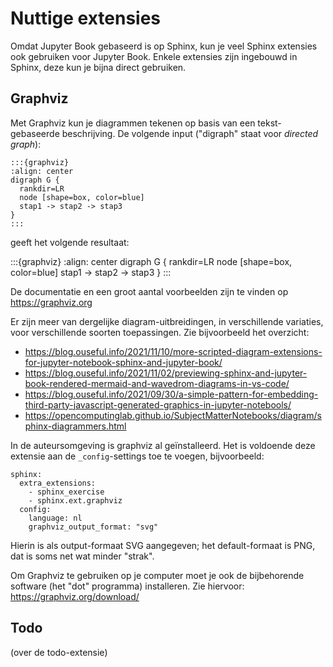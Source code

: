 # Nuttige extensies

Omdat Jupyter Book gebaseerd is op Sphinx, kun je veel Sphinx extensies ook gebruiken voor Jupyter Book.
Enkele extensies zijn ingebouwd in Sphinx, deze kun je bijna direct gebruiken.

## Graphviz

Met Graphviz kun je diagrammen tekenen op basis van een tekst-gebaseerde beschrijving.
De volgende input ("digraph" staat voor *directed graph*):

```
:::{graphviz}
:align: center
digraph G {
  rankdir=LR
  node [shape=box, color=blue]
  stap1 -> stap2 -> stap3
}
:::

```

geeft het volgende resultaat:

:::{graphviz}
:align: center
digraph G {
  rankdir=LR
  node [shape=box, color=blue]
  stap1 -> stap2 -> stap3
}
:::

De documentatie en een groot aantal voorbeelden zijn te vinden op https://graphviz.org

Er zijn meer van dergelijke diagram-uitbreidingen, in verschillende variaties, voor verschillende soorten toepassingen.
Zie bijvoorbeeld het overzicht:

* https://blog.ouseful.info/2021/11/10/more-scripted-diagram-extensions-for-jupyter-notebook-sphinx-and-jupyter-book/
* https://blog.ouseful.info/2021/11/02/previewing-sphinx-and-jupyter-book-rendered-mermaid-and-wavedrom-diagrams-in-vs-code/
* https://blog.ouseful.info/2021/09/30/a-simple-pattern-for-embedding-third-party-javascript-generated-graphics-in-jupyter-notebools/
* https://opencomputinglab.github.io/SubjectMatterNotebooks/diagram/sphinx-diagrammers.html

In de auteursomgeving is graphviz al geïnstalleerd. Het is voldoende deze extensie aan de `_config`-settings toe te voegen, bijvoorbeeld:

```
sphinx:
  extra_extensions:
    - sphinx_exercise
    - sphinx.ext.graphviz
  config: 
    language: nl  
    graphviz_output_format: "svg"  
```

Hierin is als output-formaat SVG aangegeven; het default-formaat is PNG, dat is soms net wat minder "strak".

Om Graphviz te gebruiken op je computer moet je ook de bijbehorende software (het "dot" programma) installeren.
Zie hiervoor: https://graphviz.org/download/

## Todo

(over de todo-extensie)